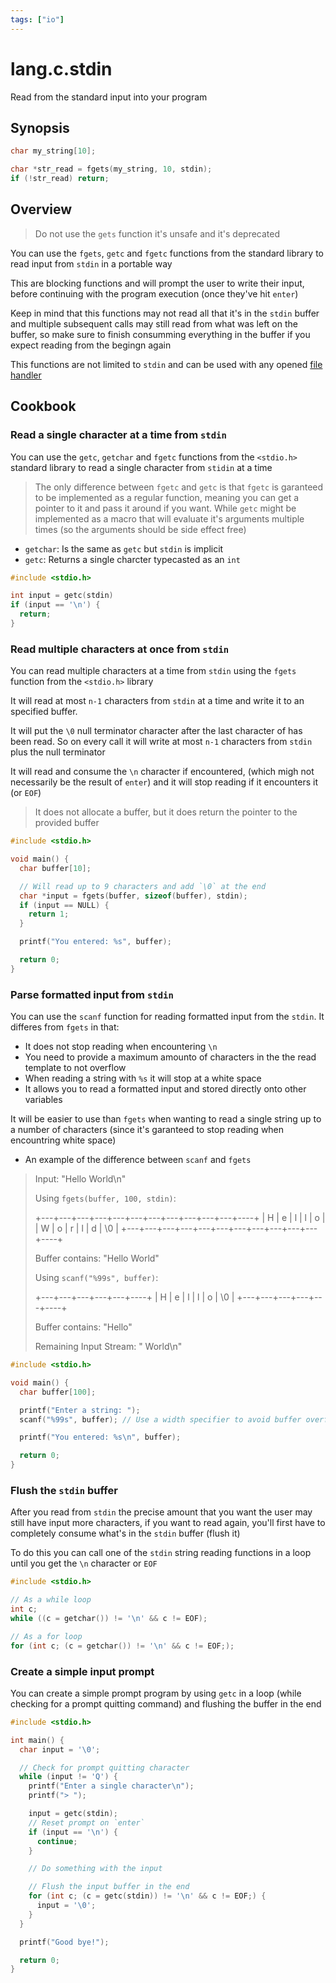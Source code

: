 ```yaml
---
tags: ["io"]
---
```


# lang.c.stdin

Read from the standard input into your program

## Synopsis

```c
char my_string[10];

char *str_read = fgets(my_string, 10, stdin);
if (!str_read) return;
```

## Overview

> Do not use the `gets` function it's unsafe and it's
> deprecated

You can use the `fgets`, `getc` and `fgetc` functions from the
standard library to read input from `stdin` in a portable
way

This are blocking functions and will prompt the user to
write their input, before continuing with the program
execution (once they've hit `enter`)

Keep in mind that this functions may not read all that
it's in the `stdin` buffer and multiple subsequent calls
may still read from what was left on the buffer, so make
sure to finish consumming everything in the buffer if you
expect reading from the begingn again

This functions are not limited to `stdin` and can be used
with any opened [file handler](./mdav.md)

## Cookbook

### Read a single character at a time from `stdin`

You can use the `getc`, `getchar` and `fgetc` functions
from the `<stdio.h>` standard library to read a single
character from `stidin` at a time

> The only difference between `fgetc` and `getc` is that
> `fgetc` is garanteed to be implemented as a regular
> function, meaning you can get a pointer to it and pass
> it around if you want. While `getc` might be implemented
> as a macro that will evaluate it's arguments multiple
> times (so the arguments should be side effect free)

- `getchar`: Is the same as `getc` but `stdin` is implicit
- `getc`: Returns a single charcter typecasted as an `int`

```c
#include <stdio.h>

int input = getc(stdin)
if (input == '\n') {
  return;
}
```

### Read multiple characters at once from `stdin`

You can read multiple characters at a time from `stdin` using
the `fgets` function from the `<stdio.h>` library

It will read at most `n-1` characters from `stdin` at a time and 
write it to an specified buffer.

It will put the `\0` null terminator character after the last
character of has been read. So on every call it will write
at most `n-1` characters from `stdin` plus the null terminator

It will read and consume the `\n` character if encountered, (which
migh not necessarily be the result of `enter`) and it will stop 
reading if it encounters it (or `EOF`)

> It does not allocate a buffer, but it does return the
> pointer to the provided buffer

```c
#include <stdio.h>

void main() {
  char buffer[10];

  // Will read up to 9 characters and add `\0` at the end
  char *input = fgets(buffer, sizeof(buffer), stdin);
  if (input == NULL) {
    return 1;
  }

  printf("You entered: %s", buffer);

  return 0;
}
```

### Parse formatted input from `stdin`

You can use the `scanf` function for reading formatted input
from the `stdin`. It differes from `fgets` in that:

- It does not stop reading when encountering `\n`
- You need to provide a maximum amounto of characters in the
  the read template to not overflow
- When reading a string with `%s` it will stop at a white space
- It allows you to read a formatted input and stored directly
  onto other variables

It will be easier to use than `fgets` when wanting to read a
single string up to a number of characters (since it's garanteed to
stop reading when encountring white space)

- An example of the difference between `scanf` and `fgets`

> Input: "Hello World\n"
> 
> Using `fgets(buffer, 100, stdin)`:
> 
> +---+---+---+---+---+---+---+---+---+---+---+----+
> | H | e | l | l | o |   | W | o | r | l | d | \0 |
> +---+---+---+---+---+---+---+---+---+---+---+----+
> 
> Buffer contains: "Hello World"
> 
> Using `scanf("%99s", buffer)`:
> 
> +---+---+---+---+---+----+
> | H | e | l | l | o | \0 |
> +---+---+---+---+---+----+
> 
> Buffer contains: "Hello"
> 
> Remaining Input Stream: " World\n"

```c
#include <stdio.h>

void main() {
  char buffer[100];

  printf("Enter a string: ");
  scanf("%99s", buffer); // Use a width specifier to avoid buffer overflow

  printf("You entered: %s\n", buffer);

  return 0;
}
```

### Flush the `stdin` buffer

After you read from `stdin` the precise amount that you want
the user may still have input more characters, if you want to
read again, you'll first have to completely consume what's in
the `stdin` buffer (flush it)

To do this you can call one of the `stdin` string reading 
functions in a loop until you get the `\n` character or `EOF`

```c
#include <stdio.h>

// As a while loop
int c;
while ((c = getchar()) != '\n' && c != EOF);

// As a for loop
for (int c; (c = getchar()) != '\n' && c != EOF;);
```

### Create a simple input prompt

You can create a simple prompt program by using `getc` in a
loop (while checking for a prompt quitting command) and
flushing the buffer in the end

```c
#include <stdio.h>

int main() {
  char input = '\0';

  // Check for prompt quitting character
  while (input != 'Q') {
    printf("Enter a single character\n");
    printf("> ");

    input = getc(stdin);
    // Reset prompt on `enter`
    if (input == '\n') {
      continue;
    }

    // Do something with the input

    // Flush the input buffer in the end
    for (int c; (c = getc(stdin)) != '\n' && c != EOF;) {
      input = '\0';
    }
  }

  printf("Good bye!");

  return 0;
}
```
